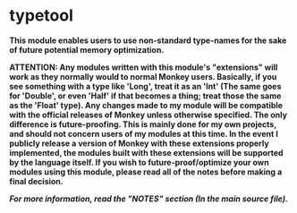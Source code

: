 typetool
========

**This module enables users to use non-standard type-names for the sake of future potential memory optimization.**

**ATTENTION: Any modules written with this module's "extensions" will work as they normally would to normal Monkey users. Basically, if you see something with a type like 'Long', treat it as an 'Int' (The same goes for 'Double', or even 'Half' if that becomes a thing; treat those the same as the 'Float' type). Any changes made to my module will be compatible with the official releases of Monkey unless otherwise specified. The only difference is future-proofing. This is mainly done for my own projects, and should not concern users of my modules at this time. In the event I publicly release a version of Monkey with these extensions properly implemented, the modules built with these extensions will be supported by the language itself. If you wish to future-proof/optimize your own modules using this module, please read all of the notes before making a final decision.**

***For more information, read the "NOTES" section (In the main source file).***
